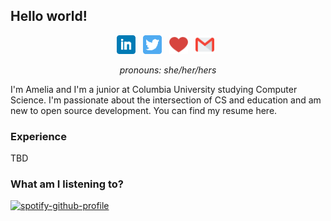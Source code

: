 ## Hello world!

<p align='center'>
<a href="https://www.linkedin.com/in/amelia-wissink/"><img height="30" src="https://raw.githubusercontent.com/awissink/awissink/main/assets/linkedin.png"></a>&nbsp;&nbsp;
<a href="https://www.twitter.com/ameliawissink"><img height="30" src="https://raw.githubusercontent.com/awissink/awissink/main/assets/twitter.png"></a>&nbsp;&nbsp;
<a href="https://awissink.github.io"><img height="30" src="https://raw.githubusercontent.com/awissink/awissink/main/assets/heart.png"></a>&nbsp;&nbsp;
<a href="mailto:afw2122@columbia.edu"><img height="30" src="https://raw.githubusercontent.com/awissink/awissink/main/assets/gmail.png"/></a>&nbsp;&nbsp;
</p>

<p align='center'>
<i>pronouns: she/her/hers</i>
</p>

I'm Amelia and I'm a junior at Columbia University studying Computer Science. I'm passionate about the intersection of CS and education and am new to open source development. You can find my resume here.

### Experience
TBD

### What am I listening to?

[![spotify-github-profile](https://spotify-github-profile.vercel.app/api/view?uid=ameliafelice&cover_image=true&theme=natemoo-re&show_offline=false&background_color=121212&bar_color=53b14f&bar_color_cover=false)](https://github.com/kittinan/spotify-github-profile)
